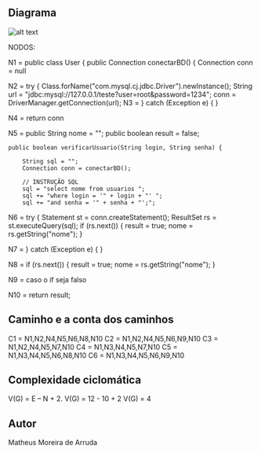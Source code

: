 ## Diagrama

![alt text](image-1.png)

NODOS:

N1 =  public class User {
    public Connection conectarBD() {
        Connection conn = null

N2 =         try {
        	Class.forName("com.mysql.cj.jdbc.Driver").newInstance();
            String url = "jdbc:mysql://127.0.0.1/teste?user=root&password=1234";
            conn = DriverManager.getConnection(url);
N3 =         } catch (Exception e) {
        }

N4 =  return conn
   
N5 =     public String nome = "";
    public boolean result = false;

    public boolean verificarUsuario(String login, String senha) {

    	String sql = "";
        Connection conn = conectarBD();

        // INSTRUÇÃO SQL
        sql = "select nome from usuarios ";
        sql += "where login = '" + login + "' ";
        sql += "and senha = '" + senha + "';";  

N6 =         try {
            Statement st = conn.createStatement();
            ResultSet rs = st.executeQuery(sql);
            if (rs.next()) {
                result = true;
                nome = rs.getString("nome");
            }

N7 =         } catch (Exception e) {
        }   

N8 =             if (rs.next()) {
                result = true;
                nome = rs.getString("nome");
            }

N9 = caso o if seja falso

N10 =  return result;    

## Caminho e a conta dos caminhos

C1 = N1,N2,N4,N5,N6,N8,N10
C2 = N1,N2,N4,N5,N6,N9,N10
C3 = N1,N2,N4,N5,N7,N10
C4 = N1,N3,N4,N5,N7,N10
C5 = N1,N3,N4,N5,N6,N8,N10
C6 = N1,N3,N4,N5,N6,N9,N10

## Complexidade ciclomática
V(G) = E – N + 2.
V(G) = 12 - 10 + 2
V(G) = 4



## Autor

Matheus Moreira de Arruda


